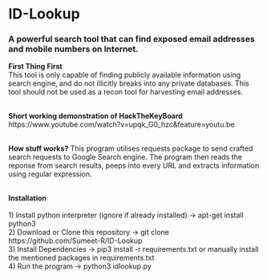 # ID-Lookup
<h3>A powerful search tool that can find exposed email addresses and mobile numbers on Internet.</h3>

<b>First Thing First</b><br>
This tool is only capable of finding publicly available information using search engine, and do not illicitly breaks into any private databases. This tool should not be used as a recon tool for harvesting email addresses.


<br>
<b> Short working demonstration of HackTheKeyBoard </b><br>
https://www.youtube.com/watch?v=upqk_G0_hzc&feature=youtu.be
<br><br>

<b>How stuff works?</b>
This program  utilises requests package to send crafted search requests to Google Search engine. The program then reads the reponse from search results, peeps into every URL and extracts information using regular expression.

<br>
<b> Installation</b><br><br>
1) Install python interpreter (ignore if already installed) -> apt-get install python3 <br>
2) Download or Clone this repository -> git clone https://github.com/Sumeet-R/ID-Lookup <br>
3) Install Dependencies -> pip3 install -r requirements.txt or manually install the mentioned packages in requirements.txt<br>
4) Run the program -> python3 idlookup.py <br>

